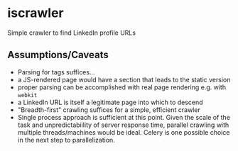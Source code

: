 # iscrawler
Simple crawler to find LinkedIn profile URLs


## Assumptions/Caveats

* Parsing for <a> tags suffices...
 * a JS-rendered page would have a <noscript> section that leads to the static version
 * proper parsing can be accomplished with real page rendering e.g. with `webkit`
* a LinkedIn URL is itself a legitimate page into which to descend
* "Breadth-first" crawling suffices for a simple, efficient crawler
* Single process approach is sufficient at this point. 
  Given the scale of the task and unpredictabiility of 
  server response time, parallel crawling with multiple threads/machines 
  would be ideal. Celery is one possible choice in the next step to parallelization.
  


